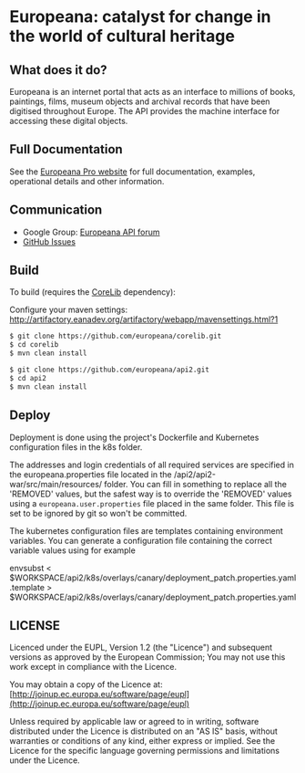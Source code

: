# Europeana: catalyst for change in the world of cultural heritage

## What does it do?

Europeana is an internet portal that acts as an interface to millions of books, paintings, films, museum objects and archival records that have been digitised throughout Europe. The API provides the machine interface for accessing these digital objects.

## Full Documentation

See the [Europeana Pro website](https://pro.europeana.eu/page/apis) for full documentation, examples, operational details and other information.

## Communication

- Google Group: [Europeana API forum](https://groups.google.com/d/forum/europeanaapi)
- [GitHub Issues](https://github.com/europeana/api2/issues)

## Build
To build (requires the [CoreLib](https://github.com/europeana/corelib) dependency):

Configure your maven settings: http://artifactory.eanadev.org/artifactory/webapp/mavensettings.html?1

```bash
$ git clone https://github.com/europeana/corelib.git
$ cd corelib
$ mvn clean install

$ git clone https://github.com/europeana/api2.git
$ cd api2
$ mvn clean install
```

## Deploy

Deployment is done using the project's Dockerfile and Kubernetes configuration files in the k8s folder.

The addresses and login credentials of all required services are specified in the europeana.properties file located in the
/api2/api2-war/src/main/resources/ folder. You can fill in something to replace all the 'REMOVED' values, but the safest
way is to override the 'REMOVED' values using a `europeana.user.properties` file placed in the same folder. This file
is set to be ignored by git so won't be committed.

The kubernetes configuration files are templates containing environment variables. You can generate
a configuration file containing the correct variable values using for example

envsubst < $WORKSPACE/api2/k8s/overlays/canary/deployment_patch.properties.yaml.template > $WORKSPACE/api2/k8s/overlays/canary/deployment_patch.properties.yaml

## LICENSE

Licenced under the EUPL, Version 1.2 (the "Licence") and subsequent versions as approved by the European Commission;
You may not use this work except in compliance with the Licence.

You may obtain a copy of the Licence at: [http://joinup.ec.europa.eu/software/page/eupl](http://joinup.ec.europa.eu/software/page/eupl)

Unless required by applicable law or agreed to in writing, software distributed under the Licence is distributed on an "AS IS" basis, without warranties or conditions of any kind, either express or implied. See the Licence for the specific language governing permissions and limitations under the Licence.
